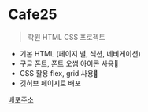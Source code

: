 # Cafe25

> 학원 HTML CSS 프로젝트

- 기본 HTML (페이지 별, 섹션, 네비게이션)
- 구글 폰트, 폰트 오썸 아이콘 사용💖
- CSS 활용 flex, grid 사용🐨
- 깃허브 페이지로 배포

[배포주소](https://dbqls0804.github.io/Cafe25/)